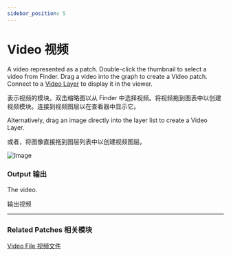 ```yaml
---
sidebar_position: 5
---
```


# Video 视频

A video represented as a patch. Double-click the thumbnail to select a video from Finder. Drag a video into the graph to create a Video patch. Connect to a [Video Layer](./../Layer/Video%20Layer.md) to display it in the viewer.

表示视频的模块。双击缩略图以从 Finder 中选择视频。将视频拖到图表中以创建视频模块。连接到视频图层以在查看器中显示它。

Alternatively, drag an image directly into the layer list to create a Video Layer.

或者，将图像直接拖到图层列表中以创建视频图层。

![Image](@site/static/img/docs/Utility/video.png)

### Output 输出

The video.

输出视频

------

### Related Patches 相关模块

[Video File 视频文件](./../Layer/Video%20File.md)
